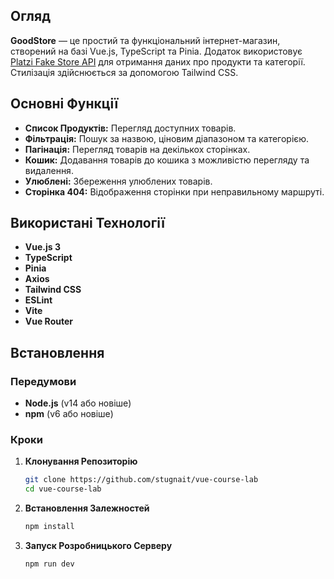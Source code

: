 ## Огляд

**GoodStore** — це простий та функціональний інтернет-магазин, створений на базі Vue.js, TypeScript та Pinia. Додаток використовує [Platzi Fake Store API](https://platzi.com/clases/vue-api/) для отримання даних про продукти та категорії. Стилізація здійснюється за допомогою Tailwind CSS.

## Основні Функції

- **Список Продуктів:** Перегляд доступних товарів.
- **Фільтрація:** Пошук за назвою, ціновим діапазоном та категорією.
- **Пагінація:** Перегляд товарів на декількох сторінках.
- **Кошик:** Додавання товарів до кошика з можливістю перегляду та видалення.
- **Улюблені:** Збереження улюблених товарів.
- **Сторінка 404:** Відображення сторінки при неправильному маршруті.

## Використані Технології

- **Vue.js 3**
- **TypeScript**
- **Pinia**
- **Axios**
- **Tailwind CSS**
- **ESLint**
- **Vite**
- **Vue Router**

## Встановлення

### Передумови

- **Node.js** (v14 або новіше)
- **npm** (v6 або новіше)

### Кроки

1. **Клонування Репозиторію**

   ```bash
   git clone https://github.com/stugnait/vue-course-lab
   cd vue-course-lab

2. **Встановлення Залежностей**

   ```bash
   npm install

3. **Запуск Розробницького Серверу**

   ```bash
   npm run dev